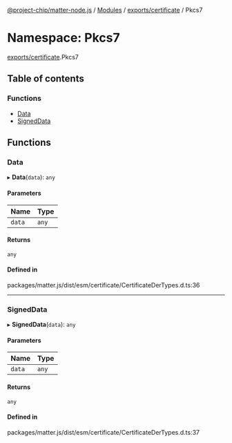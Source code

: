[@project-chip/matter-node.js](../README.md) / [Modules](../modules.md) / [exports/certificate](exports_certificate.md) / Pkcs7

# Namespace: Pkcs7

[exports/certificate](exports_certificate.md).Pkcs7

## Table of contents

### Functions

- [Data](exports_certificate.Pkcs7.md#data)
- [SignedData](exports_certificate.Pkcs7.md#signeddata)

## Functions

### Data

▸ **Data**(`data`): `any`

#### Parameters

| Name | Type |
| :------ | :------ |
| `data` | `any` |

#### Returns

`any`

#### Defined in

packages/matter.js/dist/esm/certificate/CertificateDerTypes.d.ts:36

___

### SignedData

▸ **SignedData**(`data`): `any`

#### Parameters

| Name | Type |
| :------ | :------ |
| `data` | `any` |

#### Returns

`any`

#### Defined in

packages/matter.js/dist/esm/certificate/CertificateDerTypes.d.ts:37
